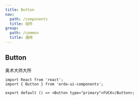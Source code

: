 ```yaml
---
title: Button
nav:
  path: /components
  title: 组件
group:
  path: /common
  title: 通用
---
```


## Button

奥术大师大所

```tsx
import React from 'react';
import { Button } from 'erda-ui-components';

export default () => <Button type="primary">FUCK</Button>;
```
